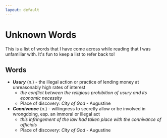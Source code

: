 ```yaml
---
layout: default
---
```


# Unknown Words

This is a list of words that I have come across while reading that I was unfamiliar with. It's fun to keep a list to refer back to!

## Words
- ***Usury*** (n.) - the illegal action or practice of lending money at unreasonably high rates of interest
  - *the conflict between the religious prohibition of usury and its economic necessity*
  - Place of discovery: *City of God* - Augustine
- ***Connivance*** (n.) - willingness to secretly allow or be involved in wrongdoing, esp. an immoral or illegal act
  - *this infringement of the law had taken place with the connivance of officials*
  - Place of discovery: *City of God* - Augustine
